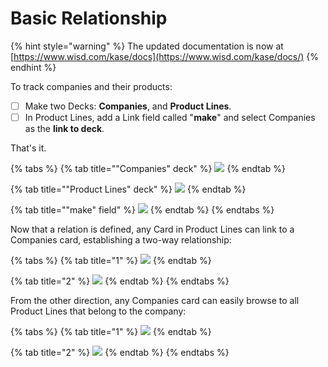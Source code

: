 # Basic Relationship

{% hint style="warning" %}
The updated documentation is now at [https://www.wisd.com/kase/docs](https://www.wisd.com/kase/docs/)
{% endhint %}

To track companies and their products:

* [ ] Make two Decks: **Companies**, and **Product Lines**.
* [ ] In Product Lines, add a Link field called "**make**" and select Companies as the **link to deck**.

That's it.

{% tabs %}
{% tab title="\"Companies\" deck" %}
![](../../.gitbook/assets/simulator-screen-shot-iphone-11-pro-2019-11-12-at-21.12.50.png)
{% endtab %}

{% tab title="\"Product Lines\" deck" %}
![](../../.gitbook/assets/simulator-screen-shot-iphone-11-pro-2019-11-12-at-21.15.09.png)
{% endtab %}

{% tab title="\"make\" field" %}
![](../../.gitbook/assets/simulator-screen-shot-iphone-11-pro-2019-11-12-at-21.14.13.png)
{% endtab %}
{% endtabs %}

Now that a relation is defined, any Card in Product Lines can link to a Companies card, establishing a two-way relationship:

{% tabs %}
{% tab title="1" %}
![](../../.gitbook/assets/simulator-screen-shot-iphone-11-pro-2019-11-12-at-21.35.38.png)
{% endtab %}

{% tab title="2" %}
![](../../.gitbook/assets/simulator-screen-shot-iphone-11-pro-2019-11-12-at-21.17.50.png)
{% endtab %}
{% endtabs %}

From the other direction, any Companies card can easily browse to all Product Lines that belong to the company:

{% tabs %}
{% tab title="1" %}
![](../../.gitbook/assets/simulator-screen-shot-iphone-11-pro-2019-11-12-at-21.20.29%20%281%29.png)
{% endtab %}

{% tab title="2" %}
![](../../.gitbook/assets/simulator-screen-shot-iphone-11-pro-2019-11-12-at-21.26.00%20%281%29.png)
{% endtab %}
{% endtabs %}


